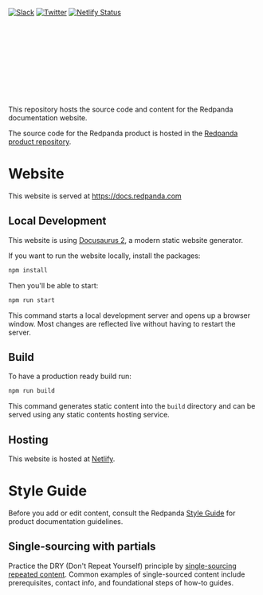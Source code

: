 [![Slack](https://img.shields.io/badge/slack-purple)](https://redpanda.com/slack)
[![Twitter](https://img.shields.io/twitter/follow/redpandadata.svg?style=social&label=Follow)](https://twitter.com/intent/follow?screen_name=redpandadata)
[![Netlify Status](https://api.netlify.com/api/v1/badges/5b89dd6f-1847-419c-b3be-a1650ce8992f/deploy-status)](https://app.netlify.com/sites/redpanda-documentation/deploys)

<p>
<a href="https://docs.redpanda.com">
<object type="image/svg+xml">
  <img src="static\img\redpanda-docs-logo.svg"/>
</object>
</p></a>


This repository hosts the source code and content for the Redpanda documentation website. 

The source code for the Redpanda product is hosted in the [Redpanda product repository](https://github.com/redpanda-data/redpanda). 

# Website

This website is served at https://docs.redpanda.com

## Local Development

This website is using [Docusaurus 2](https://docusaurus.io/), a modern static website generator.

If you want to run the website locally, install the packages:

```bash
npm install
```

Then you'll be able to start: 

```bash
npm run start
```

This command starts a local development server and opens up a browser window. Most changes are reflected live without having to restart the server.

## Build

To have a production ready build run:

```bash
npm run build
```

This command generates static content into the `build` directory and can be served using any static contents hosting service.

## Hosting

This website is hosted at [Netlify](https://www.netlify.com/).

# Style Guide
Before you add or edit content, consult the Redpanda [Style Guide](./meta_docs/style_guide.md) for product documentation guidelines.

## Single-sourcing with partials

Practice the DRY (Don't Repeat Yourself) principle by [single-sourcing repeated content](./meta_docs/single_sourcing.md). Common examples of single-sourced content include prerequisites, contact info, and foundational steps of how-to guides.